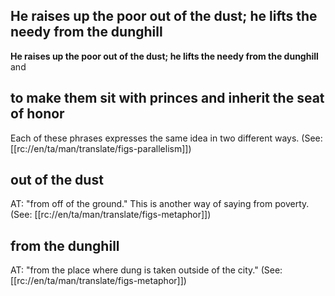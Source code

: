 ## He raises up the poor out of the dust; he lifts the needy from the dunghill ##

<b>He raises up the poor out of the dust; he lifts the needy from the dunghill</b>  and

## to make them sit with princes and inherit the seat of honor ##

Each of these phrases expresses the same idea in two different ways. (See: [[rc://en/ta/man/translate/figs-parallelism]])

## out of the dust ##

AT: "from off of the ground." This is another way of saying from poverty. (See: [[rc://en/ta/man/translate/figs-metaphor]])

## from the dunghill ##

AT: "from the place where dung is taken outside of the city." (See: [[rc://en/ta/man/translate/figs-metaphor]])